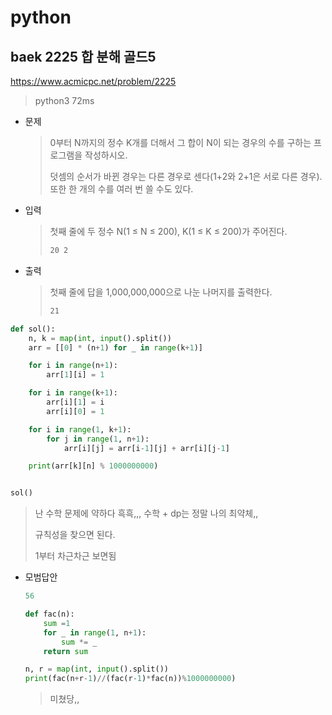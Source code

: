 # python

## baek 2225 합 분해 골드5

https://www.acmicpc.net/problem/2225

> python3 72ms



* 문제

  > 0부터 N까지의 정수 K개를 더해서 그 합이 N이 되는 경우의 수를 구하는 프로그램을 작성하시오.
  >
  > 덧셈의 순서가 바뀐 경우는 다른 경우로 센다(1+2와 2+1은 서로 다른 경우). 또한 한 개의 수를 여러 번 쓸 수도 있다.
  
* 입력

  > 첫째 줄에 두 정수 N(1 ≤ N ≤ 200), K(1 ≤ K ≤ 200)가 주어진다.
  >
  > ```bash
  > 20 2
  > ```
  >
  
* 출력

  > 첫째 줄에 답을 1,000,000,000으로 나눈 나머지를 출력한다.
  >
  > ```bash
  > 21
  > ```



```python
def sol():
    n, k = map(int, input().split())
    arr = [[0] * (n+1) for _ in range(k+1)]

    for i in range(n+1):
        arr[1][i] = 1

    for i in range(k+1):
        arr[i][1] = i
        arr[i][0] = 1

    for i in range(1, k+1):
        for j in range(1, n+1):
            arr[i][j] = arr[i-1][j] + arr[i][j-1]

    print(arr[k][n] % 1000000000)


sol()
```

> 난 수학 문제에 약하다 흑흑,,, 수학 + dp는 정말 나의 최약체,,
>
> 규칙성을 찾으면 된다.
>
> 1부터 차근차근 보면됨



* 모범답안

  ```python
  56
  
  def fac(n):
      sum =1
      for _ in range(1, n+1):
          sum *= _
      return sum
  
  n, r = map(int, input().split())
  print(fac(n+r-1)//(fac(r-1)*fac(n))%1000000000)
  ```
  
  > 미쳤당,,

